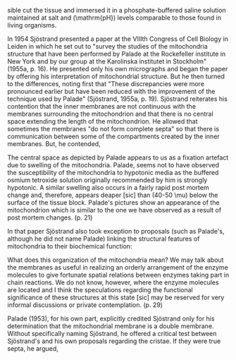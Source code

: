 sible cut the tissue and immersed it in a phosphate-buffered saline solution maintained at salt and \(\mathrm{pH}\) levels comparable to those found in living organisms.

In 1954 Sjöstrand presented a paper at the VIIIth Congress of Cell Biology in Leiden in which he set out to "survey the studies of the mitochondria structure that have been performed by Palade at the Rockefeller institute in New York and by our group at the Karolinska institutet in Stockholm" (1955a, p. 16). He presented only his own micrographs and began the paper by offering his interpretation of mitochondrial structure. But he then turned to the differences, noting first that "These discrepancies were more pronounced earlier but have been reduced with the improvement of the technique used by Palade" (Sjöstrand, 1955a, p. 19). Sjöstrand reiterates his contention that the inner membranes are not continuous with the membranes surrounding the mitochondrion and that there is no central space extending the length of the mitochondrion. He allowed that sometimes the membranes "do not form complete septa" so that there is communication between some of the compartments created by the inner membranes. But, he contended,

The central space as depicted by Palade appears to us as a fixation artefact due to swelling of the mitochondria. Palade, seems not to have observed the susceptibility of the mitochondria to hypotonic media as the buffered osmium tetroxide solution originally recommended by him is strongly hypotonic. A similar swelling also occurs in a fairly rapid post mortem change and, therefore, appears deaper [sic] than \(40-50 \mu\) below the surface of the tissue block. Palade's pictures show an appearance of the mitochondrion which is similar to the one we have observed as a result of post mortem changes. (p. 21)

In that paper Sjöstrand also took exception to proposals (such as Palade's, although he did not name Palade) linking the structural features of mitochondria to their biochemical function:

What does this organization of the mitochondria mean? We may talk about the membranes as useful in realizing an orderly arrangement of the enzyme molecules to give fortunate spatial relations between enzymes taking part in chain reactions. We do not know, however, where the enzyme molecules are located and I think the speculations regarding the functional significance of these structures at this state [sic] may be reserved for very informal discussions or private contemplation. (p. 29)

Palade (1953), for his own part, explicitly credited Sjöstrand only for his determination that the mitochondrial membrane is a double membrane. Without specifically naming Sjöstrand, he offered a critical test between Sjöstrand's and his own proposals regarding the cristae. If they were true septa, he argued,